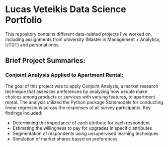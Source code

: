 # Lucas Veteikis Data Science Portfolio

This repository contains different data-related projects I've worked on, including assignments from university (Master in Management + Analytics, UTDT) and personal ones.

## Brief Project Summaries:

### Conjoint Analysis Applied to Apartment Rental:
The goal of this project was to apply Conjoint Analysis, a market research technique that assesses preferences by analyzing how people make choices among products or services with varying features, to apartment rental. The analysis utilized the Python package Statsmodels for conducting linear regressions across the responses of all survey participants. Key findings included:
- Determining the importance of each attribute for each respondent
- Estimating the willingness to pay for upgrades in specific attributes
- Segmentation of respondents using unsupervised learning techniques
- Simulation of market shares based on preferences

